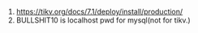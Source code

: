 1. https://tikv.org/docs/7.1/deploy/install/production/
2. BULLSHIT10 is localhost pwd for mysql(not for tikv.)